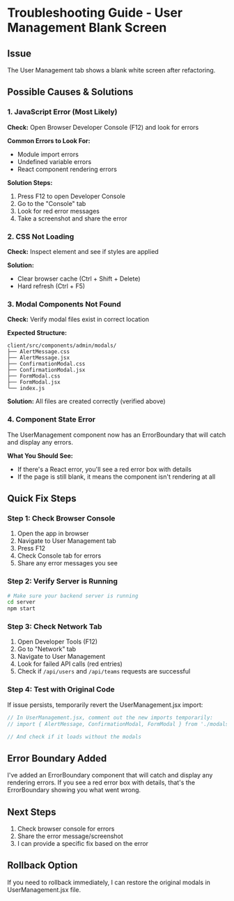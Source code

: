 # Troubleshooting Guide - User Management Blank Screen

## Issue
The User Management tab shows a blank white screen after refactoring.

## Possible Causes & Solutions

### 1. **JavaScript Error (Most Likely)**
**Check:** Open Browser Developer Console (F12) and look for errors

**Common Errors to Look For:**
- Module import errors
- Undefined variable errors
- React component rendering errors

**Solution Steps:**
1. Press F12 to open Developer Console
2. Go to the "Console" tab
3. Look for red error messages
4. Take a screenshot and share the error

### 2. **CSS Not Loading**
**Check:** Inspect element and see if styles are applied

**Solution:**
- Clear browser cache (Ctrl + Shift + Delete)
- Hard refresh (Ctrl + F5)

### 3. **Modal Components Not Found**
**Check:** Verify modal files exist in correct location

**Expected Structure:**
```
client/src/components/admin/modals/
├── AlertMessage.css
├── AlertMessage.jsx
├── ConfirmationModal.css
├── ConfirmationModal.jsx
├── FormModal.css
├── FormModal.jsx
└── index.js
```

**Solution:** All files are created correctly (verified above)

### 4. **Component State Error**
The UserManagement component now has an ErrorBoundary that will catch and display any errors.

**What You Should See:**
- If there's a React error, you'll see a red error box with details
- If the page is still blank, it means the component isn't rendering at all

## Quick Fix Steps

### Step 1: Check Browser Console
1. Open the app in browser
2. Navigate to User Management tab
3. Press F12
4. Check Console tab for errors
5. Share any error messages you see

### Step 2: Verify Server is Running
```bash
# Make sure your backend server is running
cd server
npm start
```

### Step 3: Check Network Tab
1. Open Developer Tools (F12)
2. Go to "Network" tab
3. Navigate to User Management
4. Look for failed API calls (red entries)
5. Check if `/api/users` and `/api/teams` requests are successful

### Step 4: Test with Original Code
If issue persists, temporarily revert the UserManagement.jsx import:

```jsx
// In UserManagement.jsx, comment out the new imports temporarily:
// import { AlertMessage, ConfirmationModal, FormModal } from './modals'

// And check if it loads without the modals
```

## Error Boundary Added
I've added an ErrorBoundary component that will catch and display any rendering errors. If you see a red error box with details, that's the ErrorBoundary showing you what went wrong.

## Next Steps
1. Check browser console for errors
2. Share the error message/screenshot
3. I can provide a specific fix based on the error

## Rollback Option
If you need to rollback immediately, I can restore the original modals in UserManagement.jsx file.
